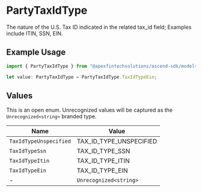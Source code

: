 # PartyTaxIdType

The nature of the U.S. Tax ID indicated in the related tax_id field; Examples include ITIN, SSN, EIN.

## Example Usage

```typescript
import { PartyTaxIdType } from "@apexfintechsolutions/ascend-sdk/models/components";

let value: PartyTaxIdType = PartyTaxIdType.TaxIdTypeEin;
```

## Values

This is an open enum. Unrecognized values will be captured as the `Unrecognized<string>` branded type.

| Name                    | Value                   |
| ----------------------- | ----------------------- |
| `TaxIdTypeUnspecified`  | TAX_ID_TYPE_UNSPECIFIED |
| `TaxIdTypeSsn`          | TAX_ID_TYPE_SSN         |
| `TaxIdTypeItin`         | TAX_ID_TYPE_ITIN        |
| `TaxIdTypeEin`          | TAX_ID_TYPE_EIN         |
| -                       | `Unrecognized<string>`  |
